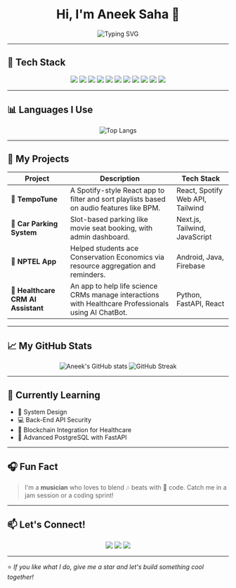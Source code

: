 <h1 align="center">Hi, I'm Aneek Saha 👋</h1>
<p align="center">
  <img src="https://readme-typing-svg.herokuapp.com?font=Fira+Code&size=25&pause=1000&color=8F00FF&center=true&vCenter=true&width=450&lines=Full+Stack+Developer;React.js+%7C+Next.js+%7C+Node.js;Video+Editor+%7C+FCP+Expert;Loves+Music+%26+Coding+%F0%9F%8E%B5" alt="Typing SVG" />
</p>

---

## 🚀 Tech Stack

<p align="center">
  <img src="https://img.shields.io/badge/HTML5-E34F26?style=for-the-badge&logo=html5&logoColor=white"/>
  <img src="https://img.shields.io/badge/CSS3-1572B6?style=for-the-badge&logo=css3&logoColor=white"/>
  <img src="https://img.shields.io/badge/Tailwind_CSS-38B2AC?style=for-the-badge&logo=tailwind-css&logoColor=white"/>
  <img src="https://img.shields.io/badge/JavaScript-F7DF1E?style=for-the-badge&logo=javascript&logoColor=black"/>
  <img src="https://img.shields.io/badge/React.js-61DAFB?style=for-the-badge&logo=react&logoColor=black"/>
  <img src="https://img.shields.io/badge/Next.js-000000?style=for-the-badge&logo=next.js&logoColor=white"/>
  <img src="https://img.shields.io/badge/Node.js-339933?style=for-the-badge&logo=node.js&logoColor=white"/>
  <img src="https://img.shields.io/badge/Express.js-000000?style=for-the-badge&logo=express&logoColor=white"/>
  <img src="https://img.shields.io/badge/PostgreSQL-336791?style=for-the-badge&logo=postgresql&logoColor=white"/>
  <img src="https://img.shields.io/badge/FastAPI-009688?style=for-the-badge&logo=fastapi&logoColor=white"/>
  <img src="https://img.shields.io/badge/Final+Cut+Pro-999999?style=for-the-badge&logo=final-cut-pro&logoColor=white"/>
</p>

---

## 📊 Languages I Use

<p align="center">
  <img src="https://github-readme-stats.vercel.app/api/top-langs/?username=an33k25&layout=pie&theme=radical" alt="Top Langs">
</p>

---

## 💼 My Projects

| Project | Description | Tech Stack |
|--------|-------------|------------|
| 🎵 **TempoTune** | A Spotify-style React app to filter and sort playlists based on audio features like BPM. | React, Spotify Web API, Tailwind |
| 🚗 **Car Parking System** | Slot-based parking like movie seat booking, with admin dashboard. | Next.js, Tailwind, JavaScript |
| 📱 **NPTEL App** | Helped students ace Conservation Economics via resource aggregation and reminders. | Android, Java, Firebase |
| 🏥 **Healthcare CRM AI Assistant** | An app to help life science CRMs manage interactions with Healthcare Professionals using AI ChatBot. | Python, FastAPI, React |

---

## 📈 My GitHub Stats

<p align="center">
  <img src="https://github-readme-stats.vercel.app/api?username=aneeksaha&show_icons=true&theme=radical" alt="Aneek's GitHub stats" />
  <img src="https://streak-stats.demolab.com?user=an33k25&theme=radical" alt="GitHub Streak" />
</p>

---

## 🧠 Currently Learning

- 📗 System Design
- 💻 Back-End API Security
- 🧱 Blockchain Integration for Healthcare
- 🧰 Advanced PostgreSQL with FastAPI

---

## 🎧 Fun Fact

> I'm a **musician** who loves to blend 🎶 beats with 🧠 code. Catch me in a jam session or a coding sprint!

---

## 📫 Let's Connect!

<p align="center">
  <a href="https://www.linkedin.com/in/aneeksaha/"><img src="https://img.shields.io/badge/LinkedIn-blue?style=for-the-badge&logo=linkedin&logoColor=white"/></a>
  <a href="mailto:aneeksaha@gmail.com"><img src="https://img.shields.io/badge/Gmail-red?style=for-the-badge&logo=gmail&logoColor=white"/></a>
  <a href="https://github.com/aneeksaha"><img src="https://img.shields.io/badge/GitHub-black?style=for-the-badge&logo=github&logoColor=white"/></a>
</p>

---

⭐️ *If you like what I do, give me a star and let's build something cool together!*
